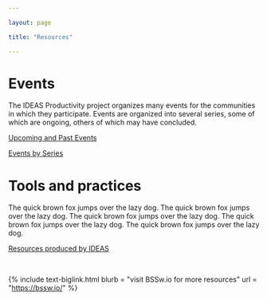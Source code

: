 ```yaml
---

layout: page

title: "Resources"

---
```


# Events

The IDEAS Productivity project organizes many events for the communities in which they participate.  Events are organized into several series, some of which are ongoing, others of which may have concluded.


[Upcoming and Past Events](/resources/events)

[Events by Series](/resources/series)

# Tools and practices

The quick brown fox jumps over the lazy dog. The quick brown fox jumps over the lazy dog. The quick brown fox jumps over the lazy dog. The quick brown fox jumps over the lazy dog. The quick brown fox jumps over the lazy dog.

[Resources produced by IDEAS](/resources/tools-and-practices)

<br>

<!-- Link to BSSw -->
<!-- ---------------------------------------------------------------------- -->

{% 	include text-biglink.html 
		blurb = "visit BSSw.io for more resources"
		url = "https://bssw.io/"
%}
